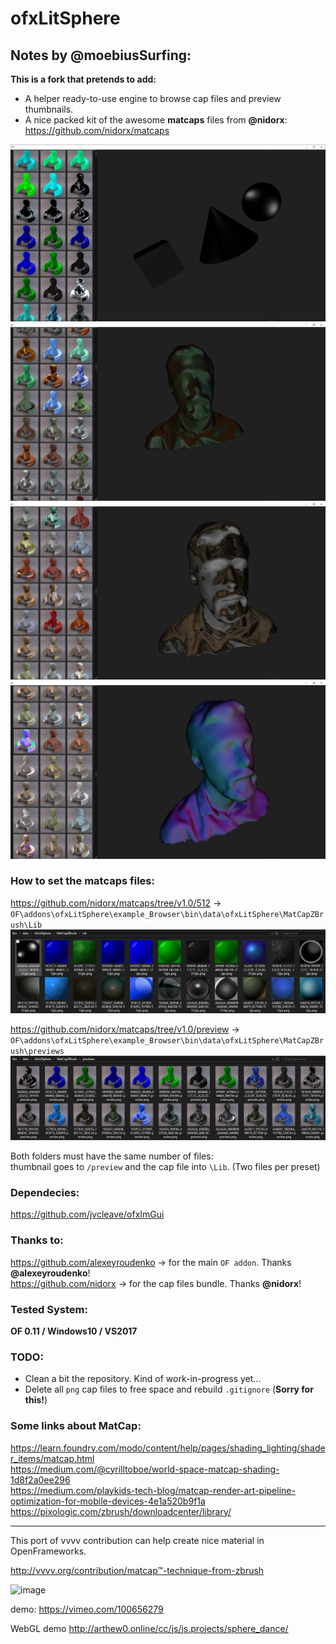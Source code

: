 ofxLitSphere
=============================

## Notes by @moebiusSurfing:

**This is a fork that pretends to add:**  

- A helper ready-to-use engine to browse cap files and preview thumbnails.  
- A nice packed kit of the awesome **matcaps** files from **@nidorx**:  
https://github.com/nidorx/matcaps

![Alt text](readme_images/screenshot1.PNG?raw=true "screenshot1")  
![Alt text](readme_images/screenshot2.PNG?raw=true "screenshot2")  
![Alt text](readme_images/screenshot3.PNG?raw=true "screenshot3")  
![Alt text](readme_images/screenshot4.PNG?raw=true "screenshot4")  

### How to set the matcaps files:  
https://github.com/nidorx/matcaps/tree/v1.0/512 ->  
`OF\addons\ofxLitSphere\example_Browser\bin\data\ofxLitSphere\MatCapZBrush\Lib`
![Alt text](readme_images/dataFiles1.PNG?raw=true "dataFiles1")  

https://github.com/nidorx/matcaps/tree/v1.0/preview ->  
`OF\addons\ofxLitSphere\example_Browser\bin\data\ofxLitSphere\MatCapZBrush\previews`
![Alt text](readme_images/dataFiles2.PNG?raw=true "dataFiles2")  

Both folders must have the same number of files:  
thumbnail goes to `/preview` and the cap file into `\Lib`. (Two files per preset)


### Dependecies:  
https://github.com/jvcleave/ofxImGui

### Thanks to:   
https://github.com/alexeyroudenko -> for the main `OF addon`. Thanks **@alexeyroudenko**!  
https://github.com/nidorx -> for the cap files bundle. Thanks **@nidorx**! 

### Tested System:  
**OF 0.11 / Windows10 / VS2017**

### TODO:
- Clean a bit the repository. Kind of work-in-progress yet...  
- Delete all `png` cap files to free space and rebuild `.gitignore` (**Sorry for this!**)

### Some links about **MatCap**:  

https://learn.foundry.com/modo/content/help/pages/shading_lighting/shader_items/matcap.html  
https://medium.com/@cyrilltoboe/world-space-matcap-shading-1d8f2a0ee296  
https://medium.com/playkids-tech-blog/matcap-render-art-pipeline-optimization-for-mobile-devices-4e1a520b9f1a  
https://pixologic.com/zbrush/downloadcenter/library/

--------------------------------------------------------------------------------

This port of vvvv contribution can help create nice material in OpenFrameworks.

http://vvvv.org/contribution/matcap™-technique-from-zbrush


![image](http://www.arthew0.ru/cc/js/js.projects/sphere_dance/preview/litsphere_01.png)

demo:
https://vimeo.com/100656279

WebGL demo http://arthew0.online/cc/js/js.projects/sphere_dance/
